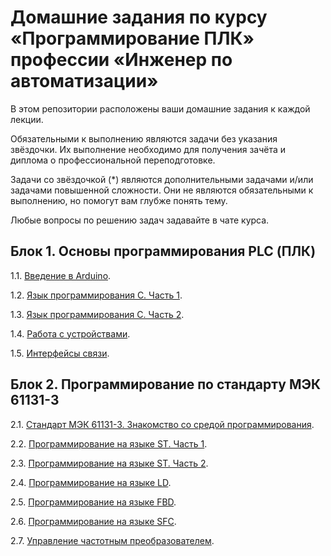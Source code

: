 # Домашние задания по курсу «Программирование ПЛК» профессии «Инженер по автоматизации»


В этом репозитории расположены ваши домашние задания к каждой лекции. 

Обязательными к выполнению являются задачи без указания звёздочки. Их выполнение необходимо для получения зачёта и диплома о профессиональной переподготовке.

Задачи со звёздочкой (*) являются дополнительными задачами и/или задачами повышенной сложности. Они не являются обязательными к выполнению, но помогут вам глубже понять тему.

Любые вопросы по решению задач задавайте в чате курса.


## Блок 1. Основы программирования PLC (ПЛК)

1.1. [Введение в Arduino](7.1/).  

1.2. [Язык программирования С. Часть 1](7.2/).  

1.3. [Язык программирования С. Часть 2](7.3/).  

1.4. [Работа с устройствами](7.4/).  

1.5. [Интерфейсы связи](7.5/).  

## Блок 2. Программирование по стандарту МЭК 61131-3

2.1. [Стандарт МЭК 61131-3. Знакомство со средой программирования](8.1/).  

2.2. [Программирование на языке ST. Часть 1](8.2/).  

2.3. [Программирование на языке ST. Часть 2](8.3/).

2.4. [Программирование на языке LD](8.4/).  

2.5. [Программирование на языке FBD](8.5/).  

2.6. [Программирование на языке SFC](8.6/).

2.7. [Управление частотным преобразователем](8.7/).
